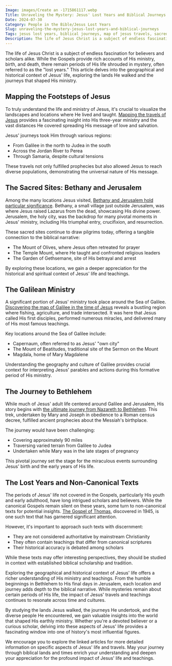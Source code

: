```yaml
---
Image: images/Create an -1715861117.webp
Title: Unraveling the Mystery: Jesus' Lost Years and Biblical Journeys
Date: 2024-07-30
Category: People in the Bible/Jesus Lost Years
Slug: unraveling-the-mystery-jesus-lost-years-and-biblical-journeys
Tags: jesus lost years, biblical journeys, map of jesus travels, sacred sites, gospel of thomas, sea of galilee, nazareth to bethlehem, people in the bible, pillar
Description: The life of Jesus Christ is a subject of endless fascination for believers and scholars alike While the Gospels provide rich accounts of His ministry birth and death there remain periods of His life shrouded in mystery often referred to as the lost years This article delves into the geographical
---
```





The life of Jesus Christ is a subject of endless fascination for believers and scholars alike. While the Gospels provide rich accounts of His ministry, birth, and death, there remain periods of His life shrouded in mystery, often referred to as the "lost years." This article delves into the geographical and historical context of Jesus' life, exploring the lands He walked and the journeys that shaped His ministry.

## Mapping the Footsteps of Jesus

To truly understand the life and ministry of Jesus, it's crucial to visualize the landscapes and locations where He lived and taught. [Mapping the travels of Jesus](/mapping-the-travels-of-jesus-a-comprehensive-journey-through-his-life-and-ministry) provides a fascinating insight into His three-year ministry and the vast distances He covered spreading His message of love and salvation.

Jesus' journeys took Him through various regions:

- From Galilee in the north to Judea in the south
- Across the Jordan River to Perea
- Through Samaria, despite cultural tensions

These travels not only fulfilled prophecies but also allowed Jesus to reach diverse populations, demonstrating the universal nature of His message.

## The Sacred Sites: Bethany and Jerusalem

Among the many locations Jesus visited, [Bethany and Jerusalem hold particular significance](/exploring-the-sacred-sites-of-bethany-and-jerusalem-a-christian-pilgrimage-guide). Bethany, a small village just outside Jerusalem, was where Jesus raised Lazarus from the dead, showcasing His divine power. Jerusalem, the holy city, was the backdrop for many pivotal moments in Jesus' ministry, including His triumphal entry, crucifixion, and resurrection.

These sacred sites continue to draw pilgrims today, offering a tangible connection to the biblical narrative:

- The Mount of Olives, where Jesus often retreated for prayer
- The Temple Mount, where He taught and confronted religious leaders
- The Garden of Gethsemane, site of His betrayal and arrest

By exploring these locations, we gain a deeper appreciation for the historical and spiritual context of Jesus' life and teachings.

## The Galilean Ministry

A significant portion of Jesus' ministry took place around the Sea of Galilee. [Discovering the map of Galilee in the time of Jesus](/discovering-the-map-of-galilee-in-the-time-of-jesus-a-comprehensive-guide-for-christian-readers) reveals a bustling region where fishing, agriculture, and trade intersected. It was here that Jesus called His first disciples, performed numerous miracles, and delivered many of His most famous teachings.

Key locations around the Sea of Galilee include:

- Capernaum, often referred to as Jesus' "own city"
- The Mount of Beatitudes, traditional site of the Sermon on the Mount
- Magdala, home of Mary Magdalene

Understanding the geography and culture of Galilee provides crucial context for interpreting Jesus' parables and actions during this formative period of His ministry.

## The Journey to Bethlehem

While much of Jesus' adult life centered around Galilee and Jerusalem, His story begins with [the ultimate journey from Nazareth to Bethlehem](/the-ultimate-journey-from-nazareth-to-bethlehem-in-the-bible-a-christian-exploration). This trek, undertaken by Mary and Joseph in obedience to a Roman census decree, fulfilled ancient prophecies about the Messiah's birthplace.

The journey would have been challenging:

- Covering approximately 90 miles
- Traversing varied terrain from Galilee to Judea
- Undertaken while Mary was in the late stages of pregnancy

This pivotal journey set the stage for the miraculous events surrounding Jesus' birth and the early years of His life.

## The Lost Years and Non-Canonical Texts

The periods of Jesus' life not covered in the Gospels, particularly His youth and early adulthood, have long intrigued scholars and believers. While the canonical Gospels remain silent on these years, some turn to non-canonical texts for potential insights. [The Gospel of Thomas](/unveiling-the-gospel-of-thomas-ultimate-guide-and-pdf-download), discovered in 1945, is one such text that has garnered significant attention.

However, it's important to approach such texts with discernment:

- They are not considered authoritative by mainstream Christianity
- They often contain teachings that differ from canonical scriptures
- Their historical accuracy is debated among scholars

While these texts may offer interesting perspectives, they should be studied in context with established biblical scholarship and tradition.



Exploring the geographical and historical context of Jesus' life offers a richer understanding of His ministry and teachings. From the humble beginnings in Bethlehem to His final days in Jerusalem, each location and journey adds depth to the biblical narrative. While mysteries remain about certain periods of His life, the impact of Jesus' travels and teachings continues to resonate across time and cultures.

By studying the lands Jesus walked, the journeys He undertook, and the diverse people He encountered, we gain valuable insights into the world that shaped His earthly ministry. Whether you're a devoted believer or a curious scholar, delving into these aspects of Jesus' life provides a fascinating window into one of history's most influential figures.

We encourage you to explore the linked articles for more detailed information on specific aspects of Jesus' life and travels. May your journey through biblical lands and times enrich your understanding and deepen your appreciation for the profound impact of Jesus' life and teachings.